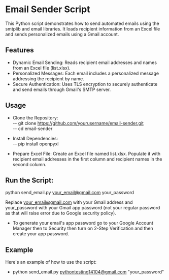 # Email Sender Script
This Python script demonstrates how to send automated emails using the smtplib and email libraries. It loads recipient information from an Excel file and sends personalized emails using a Gmail account.

## Features
- Dynamic Email Sending: Reads recipient email addresses and names from an Excel file (list.xlsx).
- Personalized Messages: Each email includes a personalized message addressing the recipient by name.
- Secure Authentication: Uses TLS encryption to securely authenticate and send emails through Gmail's SMTP server.

## Usage
- Clone the Repository:\
-- git clone https://github.com/yourusername/email-sender.git \
-- cd email-sender

- Install Dependencies:\
-- pip install openpyxl

- Prepare Excel File:
Create an Excel file named list.xlsx.
Populate it with recipient email addresses in the first column and recipient names in the second column.

## Run the Script:

python send_email.py your_email@gmail.com your_password

Replace your_email@gmail.com with your Gmail address and your_password with your Gmail app password (not your regular password as that will raise error due to Google security policy).
- To generate your email's app password go to your Google Account Manager then to Security then turn on 2-Step Verification and then create your app password.

## Example
Here's an example of how to use the script:
- python send_email.py pythontesting14104@gmail.com "your_password"

